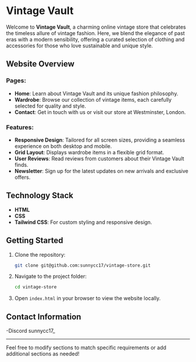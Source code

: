 
# Vintage Vault

Welcome to **Vintage Vault**, a charming online vintage store that celebrates the timeless allure of vintage fashion. Here, we blend the elegance of past eras with a modern sensibility, offering a curated selection of clothing and accessories for those who love sustainable and unique style.

## Website Overview

### Pages:
- **Home**: Learn about Vintage Vault and its unique fashion philosophy.
- **Wardrobe**: Browse our collection of vintage items, each carefully selected for quality and style.
- **Contact**: Get in touch with us or visit our store at Westminster, London.

### Features:
- **Responsive Design**: Tailored for all screen sizes, providing a seamless experience on both desktop and mobile.
- **Grid Layout**: Displays wardrobe items in a flexible grid format.
- **User Reviews**: Read reviews from customers about their Vintage Vault finds.
- **Newsletter**: Sign up for the latest updates on new arrivals and exclusive offers.

## Technology Stack
- **HTML**
- **CSS**
- **Tailwind CSS**: For custom styling and responsive design.

## Getting Started
1. Clone the repository:
    ```bash
    git clone git@github.com:sunnycc17/vintage-store.git
    ```
2. Navigate to the project folder:
    ```bash
    cd vintage-store
    ```
3. Open `index.html` in your browser to view the website locally.

## Contact Information
-Discord sunnycc17_

--- 

Feel free to modify sections to match specific requirements or add additional sections as needed!